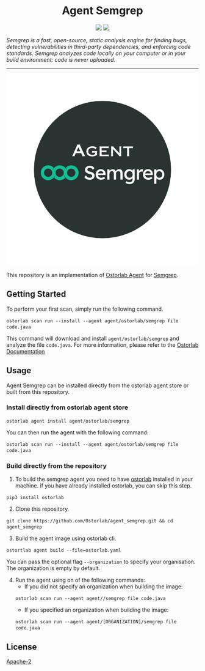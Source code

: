 <h1 align="center">Agent Semgrep</h1>

<p align="center">
<img src="https://img.shields.io/badge/License-Apache_2.0-brightgreen.svg">
<img src="https://img.shields.io/badge/PRs-welcome-brightgreen.svg">
</p>

_Semgrep is a fast, open-source, static analysis engine for finding bugs, detecting vulnerabilities in third-party dependencies, and enforcing code standards. Semgrep analyzes code locally on your computer or in your build environment: code is never uploaded._

---

<p align="center">
<img src="https://github.com/Ostorlab/agent_semgrep/blob/main/images/logo.png" alt="agent-semgrep" />
</p>

This repository is an implementation of [Ostorlab Agent](https://pypi.org/project/ostorlab/) for [Semgrep](https://github.com/returntocorp/semgrep).

## Getting Started
To perform your first scan, simply run the following command.
```shell
ostorlab scan run --install --agent agent/ostorlab/semgrep file code.java
```

This command will download and install `agent/ostorlab/semgrep` and analyze the file `code.java`.
For more information, please refer to the [Ostorlab Documentation](https://github.com/Ostorlab/ostorlab/blob/main/README.md)


## Usage

Agent Semgrep can be installed directly from the ostorlab agent store or built from this repository.

 ### Install directly from ostorlab agent store

 ```shell
 ostorlab agent install agent/ostorlab/semgrep
 ```

You can then run the agent with the following command:
```shell
ostorlab scan run --install --agent agent/ostorlab/semgrep file code.java
```


### Build directly from the repository

 1. To build the semgrep agent you need to have [ostorlab](https://pypi.org/project/ostorlab/) installed in your machine.  if you have already installed ostorlab, you can skip this step.

```shell
pip3 install ostorlab
```

 2. Clone this repository.

```shell
git clone https://github.com/Ostorlab/agent_semgrep.git && cd agent_semgrep
```

 3. Build the agent image using ostorlab cli.

 ```shell
 ostortlab agent build --file=ostorlab.yaml
 ```
 You can pass the optional flag `--organization` to specify your organisation. The organization is empty by default.

 4. Run the agent using on of the following commands:
	 * If you did not specify an organization when building the image:
	  ```shell
	  ostorlab scan run --agent agent//semgrep file code.java
	  ```
	 * If you specified an organization when building the image:
	  ```shell
	  ostorlab scan run --agent agent/[ORGANIZATION]/semgrep file code.java
	  ```


## License
[Apache-2](./LICENSE)

